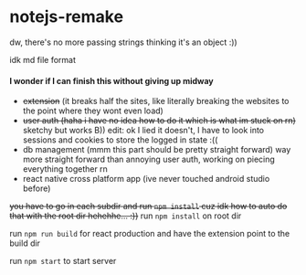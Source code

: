 # notejs-remake
dw, there's no more passing strings thinking it's an object :))



idk md file format

#### I wonder if I can finish this without giving up midway
* ~~extension~~ (it breaks half the sites, like literally breaking the websites to the point where they wont even load)
* ~~user auth (haha i have no idea how to do it which is what im stuck on rn)~~ sketchy but works B)) edit: ok I lied it doesn't, I have to look into sessions and cookies to store the logged in state :((
* db management (mmm this part should be pretty straight forward) way more straight forward than annoying user auth, working on piecing everything together rn
* react native cross platform app (ive never touched android studio before) 



~~you have to go in each subdir and run `npm install` cuz idk how to auto 
do that with the root dir hehehhe... :))~~
run `npm install` on root dir

run `npm run build` for react production and have the extension point to the build dir

run `npm start` to start server